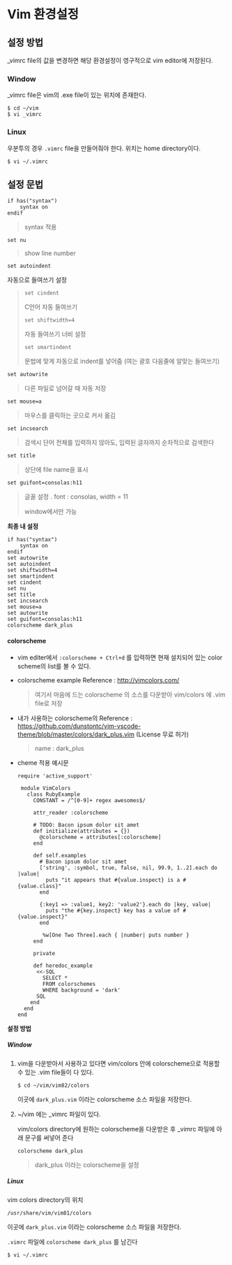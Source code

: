 # Vim 환경설정

## 설정 방법

_vimrc file의 값을 변경하면 해당 환경설정이 영구적으로 vim editor에 저장된다.

### Window

_vimrc file은 vim의 .exe file이 있는 위치에 존재한다.

```
$ cd ~/vim
$ vi _vimrc
```







### Linux

우분투의 경우 `.vimrc` file을 만들어줘야 한다. 위치는 home directory이다.

```
$ vi ~/.vimrc
```





## 설정 문법

```
if has("syntax")
    syntax on
endif
```

> syntax 적용



```
set nu
```

> show line number



```
set autoindent
```

자동으로 들여쓰기 설정

> ```
> set cindent
> ```
>
> C언어 자동 들여쓰기
>
> 
>
> ```
> set shiftwidth=4
> ```
>
> 자동 들여쓰기 너비 설정 
>
> 
>
> ```
> set smartindent
> ```
>
> 문법에 맞게 자동으로 indent를 넣어줌 (여는 괄호 다음줄에 알맞는 들여쓰기)



```
set autowrite
```

> 다른 파일로 넘어갈 때 자동 저장



```
set mouse=a
```

> 마우스를 클릭하는 곳으로 커서 옮김



```
set incsearch
```

> 검색시 단어 전체를 입력하지 않아도, 입력된 글자까지 순차적으로 검색한다



```
set title
```

> 상단에 file name을 표시



```
set guifont=consolas:h11
```

> 글꼴 설정 . font : consolas, width = 11
>
> window에서만 가능



**최종 내 설정**

```
if has("syntax")
    syntax on
endif
set autowrite
set autoindent
set shiftwidth=4
set smartindent
set cindent
set nu
set title
set incsearch
set mouse=a
set autowrite
set guifont=consolas:h11
colorscheme dark_plus
```





#### colorscheme

- vim editer에서 `:colorscheme + Ctrl+d` 를 입력하면 현재 설치되어 있는 color scheme의 list를 볼 수 있다. 

- colorscheme example Reference : http://vimcolors.com/

  > 여기서 마음에 드는 colorscheme 의 소스를 다운받아 vim/colors 에 .vim file로 저장

- 내가 사용하는 colorscheme의 Reference : https://github.com/dunstontc/vim-vscode-theme/blob/master/colors/dark_plus.vim (License 무료 허가)

  > name : dark_plus



- cheme 적용 예시문

  ```
  require 'active_support'
  
   module VimColors
     class RubyExample
       CONSTANT = /^[0-9]+ regex awesomes$/
  
       attr_reader :colorscheme
  
       # TODO: Bacon ipsum dolor sit amet
       def initialize(attributes = {})
         @colorscheme = attributes[:colorscheme]
       end
  
       def self.examples
         # Bacon ipsum dolor sit amet
         ['string', :symbol, true, false, nil, 99.9, 1..2].each do |value|
           puts "it appears that #{value.inspect} is a #{value.class}"
         end
  
         {:key1 => :value1, key2: 'value2'}.each do |key, value|
           puts "the #{key.inspect} key has a value of #{value.inspect}"
         end
  
          %w[One Two Three].each { |number| puts number }
       end
  
       private
  
       def heredoc_example
        <<-SQL
          SELECT *
          FROM colorschemes
          WHERE background = 'dark'
        SQL
      end
    end
  end
  ```

  



**설정 방법**

##### Window 

1. vim을 다운받아서 사용하고 있다면 vim/colors 안에 colorscheme으로 적용할 수 있는 .vim file들이 다 있다.

   ```
   $ cd ~/vim/vim82/colors
   ```

   이곳에 `dark_plus.vim` 이라는 colorscheme 소스 파일을 저장한다.

2. ~/vim 에는 _vimrc 파일이 있다.

   vim/colors directory에 원하는 colorscheme을 다운받은 후 _vimrc 파일에 아래 문구를 써넣어 준다

   ```
   colorscheme dark_plus
   ```

   > dark_plus 이라는 colorscheme을 설정



##### Linux

vim colors directory의 위치

```
/usr/share/vim/vim81/colors
```

이곳에 `dark_plus.vim` 이라는 colorscheme 소스 파일을 저장한다.



`.vimrc` 파일에 `colorscheme dark_plus` 를 남긴다

```
$ vi ~/.vimrc
```



